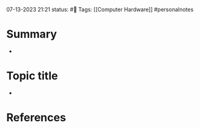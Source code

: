 07-13-2023 21:21
status: #📝
Tags: [[Computer Hardware]] #personalnotes

# Summary 
- 

# Topic title 
- 

# References
